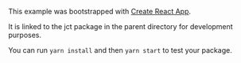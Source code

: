 This example was bootstrapped with [Create React App](https://github.com/facebook/create-react-app).

It is linked to the jct package in the parent directory for development purposes.

You can run `yarn install` and then `yarn start` to test your package.
